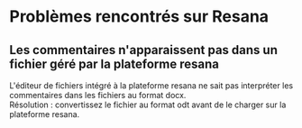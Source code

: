 # Problèmes rencontrés sur Resana

## Les commentaires n'apparaissent pas dans un fichier géré par la plateforme resana
L'éditeur de fichiers intégré à la plateforme resana ne sait pas interpréter les commentaires dans les fichiers au format docx.  
Résolution : convertissez le fichier au format odt avant de le charger sur la plateforme resana.
